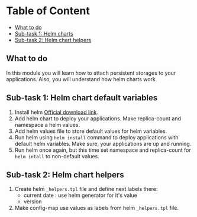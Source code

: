 # Table of Content

- [What to do](#what-to-do)
- [Sub-task 1: Helm charts](#sub-task-1--helm-chart-default-variables)
- [Sub-task 2: Helm chart helpers](#sub-task-2--helm-chart-helpers)

## What to do
In this module you will learn how to attach persistent storages to your applications. Also, you will understand how helm charts work.

## Sub-task 1: Helm chart default variables
1. Install helm [Official download link](https://helm.sh).
2. Add helm chart to deploy your applications. Make replica-count and namespace a helm values.
3. Add helm values file to store default values for helm variables.
4. Run helm using `helm install` command to deploy applications with default helm variables. Make sure, your applications are up and running.
5. Run helm once again, but this time set namespace and replica-count for `helm intall` to non-default values.

## Sub-task 2: Helm chart helpers
1. Create helm `_helpers.tpl` file and define next labels there:
    - current date : use helm generator for it's value
    - version
2. Make config-map use values as labels from helm `_helpers.tpl` file.